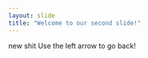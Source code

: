 ```yaml
---
layout: slide
title: "Welcome to our second slide!"
---
```

new shit
Use the left arrow to go back!
